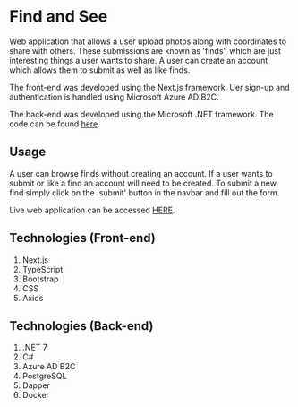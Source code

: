 # Find and See

Web application that allows a user upload photos along with coordinates to share with others.
These submissions are known as 'finds', which are just interesting things a user wants to share.
A user can create an account which allows them to submit as well as like finds.

The front-end was developed using the Next.js framework. Uer sign-up and authentication is handled
using Microsoft Azure AD B2C.

The back-end was developed using the Microsoft .NET framework. The code can be found [here](https://github.com/JesseRM/FindAndSee).

## Usage

A user can browse finds without creating an account. If a user wants to submit or like a find an account will
need to be created. To submit a new find simply click on the 'submit' button in the navbar and fill out the form.

Live web application can be accessed [HERE](https://findandsee-ui.onrender.com/).

## Technologies (Front-end)

1. Next.js
2. TypeScript
3. Bootstrap
4. CSS
5. Axios

## Technologies (Back-end)

1. .NET 7
2. C#
3. Azure AD B2C
4. PostgreSQL
5. Dapper
6. Docker

